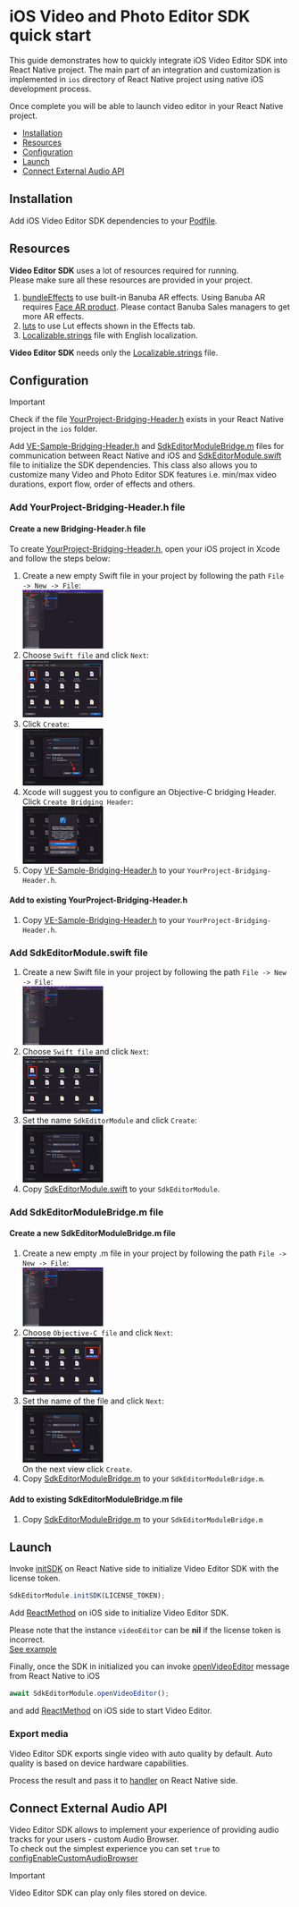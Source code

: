# iOS Video and Photo Editor SDK quick start

This guide demonstrates how to quickly integrate iOS Video Editor SDK into React Native project.
The main part of an integration and customization is implemented in ```ios``` directory
of React Native project using native iOS development process.

Once complete you will be able to launch video editor in your React Native project.

- [Installation](#installation)
- [Resources](#resources)
- [Configuration](#configuration)
- [Launch](#launch)
- [Connect External Audio API](#connect-external-audio-api)


## Installation
Add iOS Video Editor SDK dependencies to your [Podfile](../ios/Podfile).

## Resources
**Video Editor SDK** uses a lot of resources required for running.  
Please make sure all these resources are provided in your project.
1. [bundleEffects](../ios/vesdkreactnativecliintegrationsample/bundleEffects) to use built-in Banuba AR effects. Using Banuba AR requires [Face AR product](https://docs.banuba.com/face-ar-sdk-v1). Please contact Banuba Sales managers to get more AR effects.
2. [luts](../ios/vesdkreactnativecliintegrationsample/luts) to use Lut effects shown in the Effects tab.
3. [Localizable.strings](../ios/Localizable.strings) file with English localization.

**Video Editor SDK** needs only the [Localizable.strings](../ios/Localizable.strings) file.

## Configuration

> [!IMPORTANT]  
> Check if the file [YourProject-Bridging-Header.h](../ios/BridgeHeader.h) exists in your React Native project in the ```ios``` folder.

Add [VE-Sample-Bridging-Header.h](../ios/BridgeHeader.h) and [SdkEditorModuleBridge.m](../ios/SdkEditorModuleBridge.m) files for communication between React Native and iOS
and [SdkEditorModule.swift](../ios/SdkEditorModule.swift) file to initialize the SDK dependencies. This class also allows you to customize many Video and Photo Editor SDK features i.e.
min/max video durations, export flow, order of effects and others.

### Add YourProject-Bridging-Header.h file

#### Create a new Bridging-Header.h file

To create [YourProject-Bridging-Header.h](../ios/BridgeHeader.h), open your iOS project in Xcode and follow the steps below:

1) Create a new empty Swift file in your project by following the path ```File -> New -> File```:<br><img src="./assets/images/screenshot_1.png" alt="Adding a new Swift file s_1" width="30%">
2) Choose ```Swift file``` and click ```Next```:<br><img src="./assets/images/screenshot_2.png" alt="Adding a new Swift file s_2" width="30%">
3) Click ``Create``:<br><img src="./assets/images/screenshot_3.png" alt="Adding a new Swift file s_3" width="30%">
4) Xcode will suggest you to configure an Objective-C bridging Header. Click ```Create Bridging Header```:<br><img src="./assets/images/screenshot_4.png" alt="Adding a new Swift file s_4" width="30%">
5) Copy [VE-Sample-Bridging-Header.h](../ios/BridgeHeader.h) to your ```YourProject-Bridging-Header.h```.

#### Add to existing YourProject-Bridging-Header.h

1) Copy [VE-Sample-Bridging-Header.h](../ios/BridgeHeader.h) to your ```YourProject-Bridging-Header.h```.

### Add SdkEditorModule.swift file

1) Create a new Swift file in your project by following the path ```File -> New -> File```:<br><img src="./assets/images/screenshot_1.png" alt="Adding a new Swift file s_1" width="30%">
2) Choose ```Swift file``` and click ```Next```:<br><img src="./assets/images/screenshot_2.png" alt="Adding a new Swift file s_2" width="30%">
3) Set the name ```SdkEditorModule``` and click ``Create``:<br><img src="./assets/images/screenshot_3.png" alt="Adding a new Swift file s_3" width="30%">
4) Copy [SdkEditorModule.swift](../ios/SdkEditorModule.swift) to your ```SdkEditorModule```.

### Add SdkEditorModuleBridge.m file

#### Create a new SdkEditorModuleBridge.m file

1) Create a new empty .m file in your project by following the path ```File -> New -> File```:<br><img src="./assets/images/screenshot_1.png" alt="Adding a new Swift file s_1" width="30%">
2) Choose ```Objective-C file``` and click ```Next```:<br><img src="./assets/images/screenshot_5.png" alt="Adding a new Swift file s_5" width="30%">
3) Set the name of the file and click ```Next```:<br><img src="./assets/images/screenshot_3.png" alt="Adding a new Swift file s_3" width="30%"><br>On the next view click ```Create```.
4) Copy [SdkEditorModuleBridge.m](../ios/SdkEditorModuleBridge.m) to your ```SdkEditorModuleBridge.m```.

#### Add to existing SdkEditorModuleBridge.m file

1) Copy [SdkEditorModuleBridge.m](../ios/SdkEditorModuleBridge.m) to your ```SdkEditorModuleBridge.m```

## Launch

Invoke [initSDK](../App.js#L15) on React Native side to initialize Video Editor SDK with the license token.
```javascript
SdkEditorModule.initSDK(LICENSE_TOKEN);
```

Add [ReactMethod](../ios/SdkEditorModule.swift#L35) on iOS side to initialize Video Editor SDK.

Please note that the instance  ```videoEditor``` can be **nil** if the license token is incorrect.  
[See example](../ios/SdkEditorModule.swift#L40)

Finally, once the SDK in initialized you can invoke [openVideoEditor](../App.js#L19) message from React Native to iOS

```javascript
await SdkEditorModule.openVideoEditor();
```

and add [ReactMethod](../ios/SdkEditorModule.swift#L56) on iOS side to start Video Editor.

### Export media
Video Editor SDK exports single video with auto quality by default. Auto quality is based on device hardware capabilities.

Process the result and pass it to [handler](../App.js#L53) on React Native side.

## Connect External Audio API
Video Editor SDK allows to implement your experience of providing audio tracks for your users - custom Audio Browser.  
To check out the simplest experience you can set ```true``` to [configEnableCustomAudioBrowser](../ios/AppDelegate.swift#L15)  
> [!IMPORTANT]
> Video Editor SDK can play only files stored on device.
